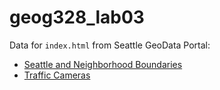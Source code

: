 # geog328_lab03

Data for `index.html` from Seattle GeoData Portal:
- [Seattle and Neighborhood Boundaries](https://data-seattlecitygis.opendata.arcgis.com/datasets/SeattleCityGIS::neighborhood-map-atlas-neighborhoods/explore?location=47.614414%2C-122.336918%2C11.64)
- [Traffic Cameras](https://data-seattlecitygis.opendata.arcgis.com/datasets/SeattleCityGIS::traffic-cameras/explore)
